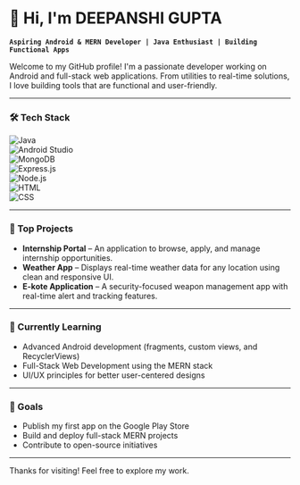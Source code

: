 # 👋 Hi, I'm DEEPANSHI GUPTA

**`Aspiring Android & MERN Developer | Java Enthusiast | Building Functional Apps`**

Welcome to my GitHub profile! I'm a passionate developer working on Android and full-stack web applications. From utilities to real-time solutions, I love building tools that are functional and user-friendly.

---

### 🛠️ Tech Stack

![Java](https://img.shields.io/badge/Java-007396?style=for-the-badge&logo=java&logoColor=white)  
![Android Studio](https://img.shields.io/badge/Android%20Studio-3DDC84?style=for-the-badge&logo=android-studio&logoColor=white)  
![MongoDB](https://img.shields.io/badge/MongoDB-47A248?style=for-the-badge&logo=mongodb&logoColor=white)  
![Express.js](https://img.shields.io/badge/Express.js-000000?style=for-the-badge&logo=express&logoColor=white)  
![Node.js](https://img.shields.io/badge/Node.js-339933?style=for-the-badge&logo=node.js&logoColor=white)  
![HTML](https://img.shields.io/badge/HTML-E34F26?style=for-the-badge&logo=html5&logoColor=white)  
![CSS](https://img.shields.io/badge/CSS-1572B6?style=for-the-badge&logo=css3&logoColor=white)

---

### 📱 Top Projects

- **Internship Portal** – An application to browse, apply, and manage internship opportunities.
- **Weather App** – Displays real-time weather data for any location using clean and responsive UI.
- **E-kote Application** – A security-focused weapon management app with real-time alert and tracking features.

---

### 🌱 Currently Learning

- Advanced Android development (fragments, custom views, and RecyclerViews)  
- Full-Stack Web Development using the MERN stack  
- UI/UX principles for better user-centered designs

---

### 🎯 Goals

- Publish my first app on the Google Play Store  
- Build and deploy full-stack MERN projects  
- Contribute to open-source initiatives  

---

Thanks for visiting! Feel free to explore my work.
